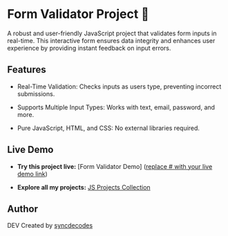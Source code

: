 # Form Validator Project 📝

A robust and user-friendly JavaScript project that validates form inputs in real-time. This interactive form ensures data integrity and enhances user experience by providing instant feedback on input errors.

## Features

- Real-Time Validation: Checks inputs as users type, preventing incorrect submissions.

- Supports Multiple Input Types: Works with text, email, password, and more.

- Pure JavaScript, HTML, and CSS: No external libraries required.

## Live Demo

* **Try this project live:** [Form Validator Demo]
 ([replace # with your live demo link](https://syncdecodes.github.io/JS_PROJECTS/04_FORM_VALIDATOR/))

* **Explore all my projects:** [JS Projects Collection](https://syncdecodes.github.io/JS_PROJECTS/)

## Author

DEV
Created by [syncdecodes](https://github.com/syncdecodes)